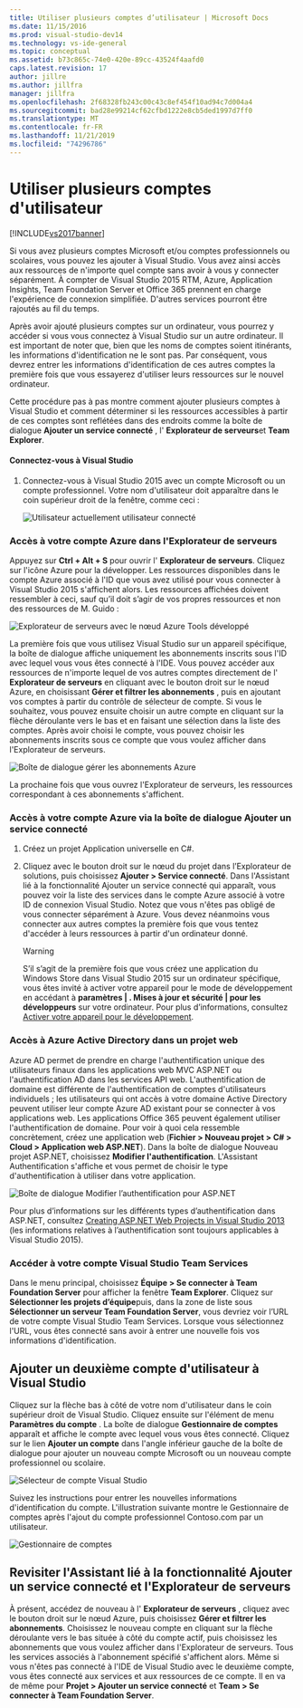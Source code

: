 ```yaml
---
title: Utiliser plusieurs comptes d’utilisateur | Microsoft Docs
ms.date: 11/15/2016
ms.prod: visual-studio-dev14
ms.technology: vs-ide-general
ms.topic: conceptual
ms.assetid: b73c865c-74e0-420e-89cc-43524f4aafd0
caps.latest.revision: 17
author: jillre
ms.author: jillfra
manager: jillfra
ms.openlocfilehash: 2f68328fb243c00c43c8ef454f10ad94c7d004a4
ms.sourcegitcommit: bad28e99214cf62cfbd1222e8cb5ded1997d7ff0
ms.translationtype: MT
ms.contentlocale: fr-FR
ms.lasthandoff: 11/21/2019
ms.locfileid: "74296786"
---
```

# <a name="work-with-multiple-user-accounts"></a>Utiliser plusieurs comptes d'utilisateur
[!INCLUDE[vs2017banner](../includes/vs2017banner.md)]

Si vous avez plusieurs comptes Microsoft et/ou comptes professionnels ou scolaires, vous pouvez les ajouter à Visual Studio. Vous avez ainsi accès aux ressources de n'importe quel compte sans avoir à vous y connecter séparément. À compter de Visual Studio 2015 RTM, Azure, Application Insights, Team Foundation Server et Office 365 prennent en charge l'expérience de connexion simplifiée. D'autres services pourront être rajoutés au fil du temps.

 Après avoir ajouté plusieurs comptes sur un ordinateur, vous pourrez y accéder si vous vous connectez à Visual Studio sur un autre ordinateur. Il est important de noter que, bien que les noms de comptes soient itinérants, les informations d'identification ne le sont pas. Par conséquent, vous devrez entrer les informations d'identification de ces autres comptes la première fois que vous essayerez d'utiliser leurs ressources sur le nouvel ordinateur.

 Cette procédure pas à pas montre comment ajouter plusieurs comptes à Visual Studio et comment déterminer si les ressources accessibles à partir de ces comptes sont reflétées dans des endroits comme la boîte de dialogue **Ajouter un service connecté** , l' **Explorateur de serveurs**et **Team Explorer**.

#### <a name="sign-in-to-visual-studio"></a>Connectez-vous à Visual Studio

1. Connectez-vous à Visual Studio 2015 avec un compte Microsoft ou un compte professionnel. Votre nom d'utilisateur doit apparaître dans le coin supérieur droit de la fenêtre, comme ceci :

     ![Utilisateur actuellement utilisateur connecté](../ide/media/vs2015-username.png "VS2015_UserName")

### <a name="access-your-azure-account-in-server-explorer"></a>Accès à votre compte Azure dans l'Explorateur de serveurs
 Appuyez sur **Ctrl + Alt + S** pour ouvrir l' **Explorateur de serveurs**. Cliquez sur l'icône Azure pour la développer. Les ressources disponibles dans le compte Azure associé à l'ID que vous avez utilisé pour vous connecter à Visual Studio 2015 s'affichent alors. Les ressources affichées doivent ressembler à ceci, sauf qu’il doit s’agir de vos propres ressources et non des ressources de M. Guido :

 ![Explorateur de serveurs avec le nœud Azure Tools développé](../ide/media/vs2015-serverexplorer.png "VS2015_ServerExplorer")

 La première fois que vous utilisez Visual Studio sur un appareil spécifique, la boîte de dialogue affiche uniquement les abonnements inscrits sous l'ID avec lequel vous vous êtes connecté à l'IDE. Vous pouvez accéder aux ressources de n'importe lequel de vos autres comptes directement de l' **Explorateur de serveurs** en cliquant avec le bouton droit sur le nœud Azure, en choisissant **Gérer et filtrer les abonnements** , puis en ajoutant vos comptes à partir du contrôle de sélecteur de compte. Si vous le souhaitez, vous pouvez ensuite choisir un autre compte en cliquant sur la flèche déroulante vers le bas et en faisant une sélection dans la liste des comptes. Après avoir choisi le compte, vous pouvez choisir les abonnements inscrits sous ce compte que vous voulez afficher dans l'Explorateur de serveurs.

 ![Boîte de dialogue gérer les abonnements Azure](../ide/media/vs2015-manage-subs.png "vs2015_manage_subs")

 La prochaine fois que vous ouvrez l'Explorateur de serveurs, les ressources correspondant à ces abonnements s'affichent.

### <a name="access-your-azure-account-via-add-connected-service-dialog"></a>Accès à votre compte Azure via la boîte de dialogue Ajouter un service connecté

1. Créez un projet Application universelle en C#.

2. Cliquez avec le bouton droit sur le nœud du projet dans l’Explorateur de solutions, puis choisissez **Ajouter > Service connecté**. Dans l'Assistant lié à la fonctionnalité Ajouter un service connecté qui apparaît, vous pouvez voir la liste des services dans le compte Azure associé à votre ID de connexion Visual Studio. Notez que vous n'êtes pas obligé de vous connecter séparément à Azure. Vous devez néanmoins vous connecter aux autres comptes la première fois que vous tentez d'accéder à leurs ressources à partir d'un ordinateur donné.

    > [!WARNING]
    > S’il s’agit de la première fois que vous créez une application du Windows Store dans Visual Studio 2015 sur un ordinateur spécifique, vous êtes invité à activer votre appareil pour le mode de développement en accédant à **paramètres &#124; . Mises à jour et sécurité &#124; pour les développeurs** sur votre ordinateur. Pour plus d’informations, consultez [Activer votre appareil pour le développement](https://msdn.microsoft.com/library/windows/apps/dn706236.aspx).

### <a name="access_azure"></a> Accès à Azure Active Directory dans un projet web
 Azure AD permet de prendre en charge l'authentification unique des utilisateurs finaux dans les applications web MVC ASP.NET ou l'authentification AD dans les services API web. L'authentification de domaine est différente de l'authentification de comptes d'utilisateurs individuels ; les utilisateurs qui ont accès à votre domaine Active Directory peuvent utiliser leur compte Azure AD existant pour se connecter à vos applications web. Les applications Office 365 peuvent également utiliser l'authentification de domaine. Pour voir à quoi cela ressemble concrètement, créez une application web (**Fichier > Nouveau projet > C# > Cloud > Application web ASP.NET**). Dans la boîte de dialogue Nouveau projet ASP.NET, choisissez **Modifier l'authentification**. L'Assistant Authentification s'affiche et vous permet de choisir le type d'authentification à utiliser dans votre application.

 ![Boîte de dialogue Modifier l’authentification pour ASP.NET](../ide/media/vs2015-change-authentication.png "VS2015_change_authentication")

 Pour plus d’informations sur les différents types d’authentification dans ASP.NET, consultez [Creating ASP.NET Web Projects in Visual Studio 2013](https://docs.microsoft.com/aspnet/visual-studio/overview/2013/creating-web-projects-in-visual-studio#orgauth) (les informations relatives à l’authentification sont toujours applicables à Visual Studio 2015).

### <a name="access-your-visual-studio-team-services-account"></a>Accéder à votre compte Visual Studio Team Services
 Dans le menu principal, choisissez **Équipe > Se connecter à Team Foundation Server** pour afficher la fenêtre **Team Explorer**. Cliquez sur **Sélectionner les projets d’équipe**puis, dans la zone de liste sous **Sélectionner un serveur Team Foundation Server**, vous devriez voir l’URL de votre compte Visual Studio Team Services. Lorsque vous sélectionnez l'URL, vous êtes connecté sans avoir à entrer une nouvelle fois vos informations d'identification.

## <a name="add-a-second-user-account-to-visual-studio"></a>Ajouter un deuxième compte d'utilisateur à Visual Studio
 Cliquez sur la flèche bas à côté de votre nom d'utilisateur dans le coin supérieur droit de Visual Studio. Cliquez ensuite sur l'élément de menu **Paramètres du compte** . La boîte de dialogue **Gestionnaire de comptes** apparaît et affiche le compte avec lequel vous vous êtes connecté. Cliquez sur le lien **Ajouter un compte** dans l'angle inférieur gauche de la boîte de dialogue pour ajouter un nouveau compte Microsoft ou un nouveau compte professionnel ou scolaire.

 ![Sélecteur de compte Visual Studio](../ide/media/vs2015-acct-picker.png "VS2015_acct_picker")

 Suivez les instructions pour entrer les nouvelles informations d'identification du compte. L'illustration suivante montre le Gestionnaire de comptes après l'ajout du compte professionnel Contoso.com par un utilisateur.

 ![Gestionnaire de comptes](../ide/media/vs2015-accountmanager.gif "VS2015_AccountManager")

## <a name="revisit-the-add-connected-services-wizard-and-server-explorer"></a>Revisiter l'Assistant lié à la fonctionnalité Ajouter un service connecté et l'Explorateur de serveurs
 À présent, accédez de nouveau à l' **Explorateur de serveurs** , cliquez avec le bouton droit sur le nœud Azure, puis choisissez **Gérer et filtrer les abonnements**. Choisissez le nouveau compte en cliquant sur la flèche déroulante vers le bas située à côté du compte actif, puis choisissez les abonnements que vous voulez afficher dans l'Explorateur de serveurs. Tous les services associés à l'abonnement spécifié s'affichent alors. Même si vous n'êtes pas connecté à l'IDE de Visual Studio avec le deuxième compte, vous êtes connecté aux services et aux ressources de ce compte. Il en va de même pour **Projet > Ajouter un service connecté** et **Team > Se connecter à Team Foundation Server**.

